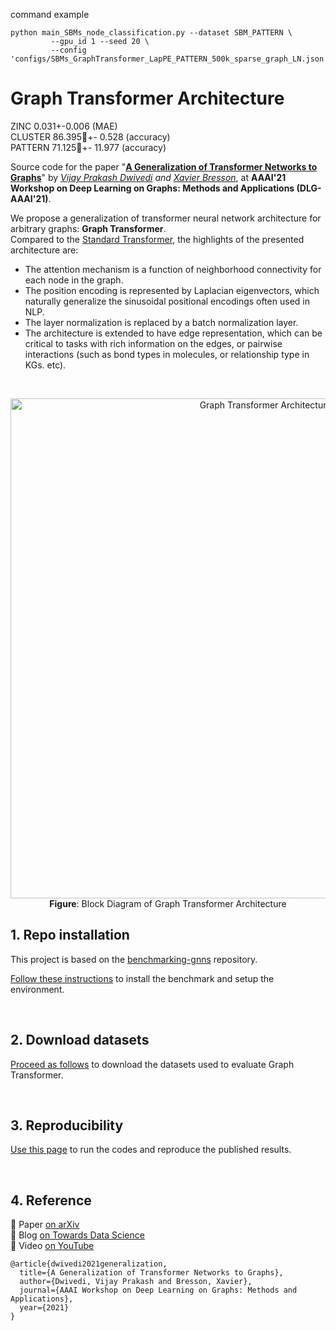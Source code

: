 
command example

```
python main_SBMs_node_classification.py --dataset SBM_PATTERN \
         --gpu_id 1 --seed 20 \
         --config 'configs/SBMs_GraphTransformer_LapPE_PATTERN_500k_sparse_graph_LN.json'
```

# Graph Transformer Architecture
ZINC 0.031+-0.006 (MAE) <br>
CLUSTER 86.395+- 0.528  (accuracy) <br>
PATTERN 71.125+- 11.977 (accuracy)<br>

Source code for the paper "**[A Generalization of Transformer Networks to Graphs](https://arxiv.org/abs/2012.09699)**" by _[Vijay Prakash Dwivedi](https://github.com/vijaydwivedi75) and [Xavier Bresson](https://github.com/xbresson)_, at **AAAI'21 Workshop on Deep Learning on Graphs: Methods and Applications (DLG-AAAI'21)**.

We propose a generalization of transformer neural network architecture for arbitrary graphs: **Graph Transformer**. <br>Compared to the [Standard Transformer](https://papers.nips.cc/paper/2017/file/3f5ee243547dee91fbd053c1c4a845aa-Paper.pdf), the highlights of the presented architecture are: 

- The attention mechanism is a function of neighborhood connectivity for each node in the graph.  
- The position encoding is represented by Laplacian eigenvectors, which naturally generalize the sinusoidal positional encodings often used in NLP.  
- The layer normalization is replaced by a batch normalization layer.  
- The architecture is extended to have edge representation, which can be critical to tasks with rich information on the edges, or pairwise interactions (such as bond types in molecules, or relationship type in KGs. etc). 

<br>

<p align="center">
  <img src="./docs/graph_transformer.png" alt="Graph Transformer Architecture" width="800">
  <br>
  <b>Figure</b>: Block Diagram of Graph Transformer Architecture
</p>


## 1. Repo installation

This project is based on the [benchmarking-gnns](https://github.com/graphdeeplearning/benchmarking-gnns) repository.

[Follow these instructions](./docs/01_benchmark_installation.md) to install the benchmark and setup the environment.


<br>

## 2. Download datasets

[Proceed as follows](./docs/02_download_datasets.md) to download the datasets used to evaluate Graph Transformer.


<br>

## 3. Reproducibility 

[Use this page](./docs/03_run_codes.md) to run the codes and reproduce the published results.


<br>

## 4. Reference 

:page_with_curl: Paper [on arXiv](https://arxiv.org/abs/2012.09699)    
:pencil: Blog [on Towards Data Science](https://towardsdatascience.com/graph-transformer-generalization-of-transformers-to-graphs-ead2448cff8b)    
:movie_camera: Video [on YouTube](https://www.youtube.com/watch?v=h-_HNeBmaaU&t=237s)    
```
@article{dwivedi2021generalization,
  title={A Generalization of Transformer Networks to Graphs},
  author={Dwivedi, Vijay Prakash and Bresson, Xavier},
  journal={AAAI Workshop on Deep Learning on Graphs: Methods and Applications},
  year={2021}
}
```


<br><br><br>

